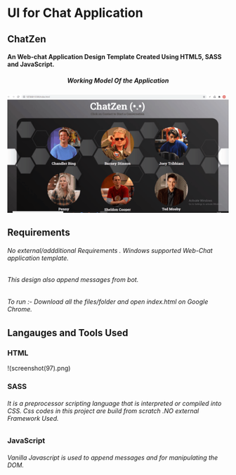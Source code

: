 # UI for Chat Application
## ChatZen 
#### An Web-chat Application Design Template Created Using HTML5, SASS and JavaScript.
##### <p align="center"> Working Model Of the Application </p>
![Demo](main.gif)

## Requirements
###### No external/addditional Requirements . Windows supported Web-Chat application template. 
###### This design also append messages from bot. 
###### To run :- Download all the files/folder and open index.html on Google Chrome.

## Langauges and Tools Used
### **HTML**
!(screenshot(97).png)
### **SASS**
###### It is a preprocessor scripting language that is interpreted or compiled into CSS. Css codes in this project are build from scratch .NO external Framework Used.
### **JavaScript**
###### Vanilla Javascript is used to append messages and for manipulating the DOM.


